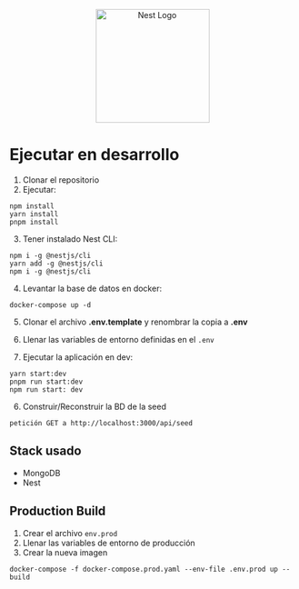 <p align="center">
  <a href="http://nestjs.com/" target="blank"><img src="https://nestjs.com/img/logo-small.svg" width="200" alt="Nest Logo" /></a>
</p>

# Ejecutar en desarrollo

1. Clonar el repositorio
2. Ejecutar: 
```
npm install
yarn install
pnpm install
```
3. Tener instalado Nest CLI:
```
npm i -g @nestjs/cli
yarn add -g @nestjs/cli
npm i -g @nestjs/cli
```

4. Levantar la base de datos en docker:
```
docker-compose up -d
```

5. Clonar el archivo __.env.template__ y renombrar la copia a __.env__

6. Llenar las variables de entorno definidas en el ```.env```

7. Ejecutar la aplicación en dev:
````
yarn start:dev
pnpm run start:dev
npm run start: dev
````

6. Construir/Reconstruir la BD de la seed
```
petición GET a http://localhost:3000/api/seed
```

## Stack usado
* MongoDB
* Nest

## Production Build

1. Crear el archivo  ````env.prod````
2. Llenar las variables de entorno de producción
3. Crear la nueva imagen
````
docker-compose -f docker-compose.prod.yaml --env-file .env.prod up --build
````